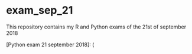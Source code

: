 # exam_sep_21
This repository contains my R and Python exams of the 21st of september 2018

[R exam 21 september 2018]: (https://github.com/SaraManders/exam_sep_21/blob/master/exam_2_student_R.ipynb)

[Python exam 21 september 2018]: (
